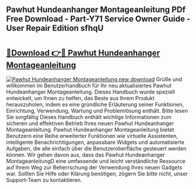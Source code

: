## Pawhut Hundeanhanger Montageanleitung PDf Free Download - Part-Y71 Service Owner Guide - User Repair Edition sfhqU

# <h2><a href="http://df82e4.blite.top/?on=Pawhut+Hundeanhanger+Montageanleitung">🔗Download 👉🔴 Pawhut Hundeanhanger Montageanleitung</a></h2>

[![Pawhut Hundeanhanger Montageanleitung new download](https://i.imgur.com/lujVjoI.png)](http://df82e4.blite.top/?on=Pawhut+Hundeanhanger+Montageanleitung)
Grüße und willkommen im Benutzerhandbuch für Ihr neu aktualisiertes Pawhut Hundeanhanger Montageanleitung. Dieses Handbuch wurde speziell entwickelt, um Ihnen zu helfen, das Beste aus Ihrem Produkt herauszuholen, indem es eine gründliche Erläuterung seiner Funktionen, Einrichtung, Verwendung, Wartung und Problemlösung enthält. Bitte lesen Sie sorgfältig Dieses Handbuch enthält wichtige Informationen zum sicheren und effektiven Betrieb Ihres neuen Pawhut Hundeanhanger Montageanleitung. Pawhut Hundeanhanger Montageanleitung bietet Benutzern eine Reihe erweiterter Funktionen wie virtuelle Assistenten, intelligente Benachrichtigungen, anpassbare Widgets und automatisierte Aufgaben, die alle einfach über die Benutzeroberfläche gesteuert werden können. Wir gehen davon aus, dass das Pawhut Hundeanhanger MontageanleitungD eine umfassende und leicht verständliche Ressource auf Ihrem Weg zur Beherrschung der Verwendung Ihres neuen Gadgets war. Sollten Sie Hilfe oder Klärung benötigen, zögern Sie bitte nicht, unser Support-Team zu kontaktieren.
